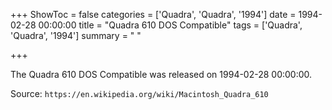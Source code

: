 +++
ShowToc = false
categories = ['Quadra', 'Quadra', '1994']
date = 1994-02-28 00:00:00
title = "Quadra 610 DOS Compatible"
tags = ['Quadra', 'Quadra', '1994']
summary = " "

+++

The Quadra 610 DOS Compatible was released on 1994-02-28 00:00:00.

Source: `https://en.wikipedia.org/wiki/Macintosh_Quadra_610`


